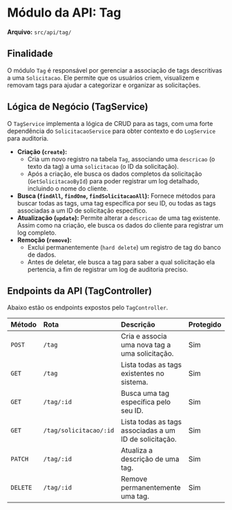 
# Módulo da API: Tag

**Arquivo:** `src/api/tag/`

## Finalidade

O módulo `Tag` é responsável por gerenciar a associação de tags descritivas a uma `Solicitacao`. Ele permite que os usuários criem, visualizem e removam tags para ajudar a categorizar e organizar as solicitações.

## Lógica de Negócio (TagService)

O `TagService` implementa a lógica de CRUD para as tags, com uma forte dependência do `SolicitacaoService` para obter contexto e do `LogService` para auditoria.

*   **Criação (`create`):**
    *   Cria um novo registro na tabela `Tag`, associando uma `descricao` (o texto da tag) a uma `solicitacao` (o ID da solicitação).
    *   Após a criação, ele busca os dados completos da solicitação (`GetSolicitacaoById`) para poder registrar um log detalhado, incluindo o nome do cliente.
*   **Busca (`findAll`, `findOne`, `findSolicitacaoAll`):** Fornece métodos para buscar todas as tags, uma tag específica por seu ID, ou todas as tags associadas a um ID de solicitação específico.
*   **Atualização (`update`):** Permite alterar a `descricao` de uma tag existente. Assim como na criação, ele busca os dados do cliente para registrar um log completo.
*   **Remoção (`remove`):**
    *   Exclui permanentemente (`hard delete`) um registro de tag do banco de dados.
    *   Antes de deletar, ele busca a tag para saber a qual solicitação ela pertencia, a fim de registrar um log de auditoria preciso.

## Endpoints da API (TagController)

Abaixo estão os endpoints expostos pelo `TagController`.

| Método | Rota | Descrição | Protegido |
| :--- | :--- | :--- | :--- |
| `POST` | `/tag` | Cria e associa uma nova tag a uma solicitação. | Sim |
| `GET` | `/tag` | Lista todas as tags existentes no sistema. | Sim |
| `GET` | `/tag/:id` | Busca uma tag específica pelo seu ID. | Sim |
| `GET` | `/tag/solicitacao/:id` | Lista todas as tags associadas a um ID de solicitação. | Sim |
| `PATCH` | `/tag/:id` | Atualiza a descrição de uma tag. | Sim |
| `DELETE` | `/tag/:id` | Remove permanentemente uma tag. | Sim |
